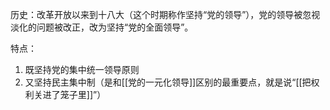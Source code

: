 历史：改革开放以来到十八大（这个时期称作坚持“党的领导”），党的领导被忽视淡化的问题被改正，改为坚持“党的全面领导”。

特点：
1. 既坚持党的集中统一领导原则
2. 又坚持民主集中制（是和[[党的一元化领导]]区别的最重要点，就是说“[[把权利关进了笼子里]]”）